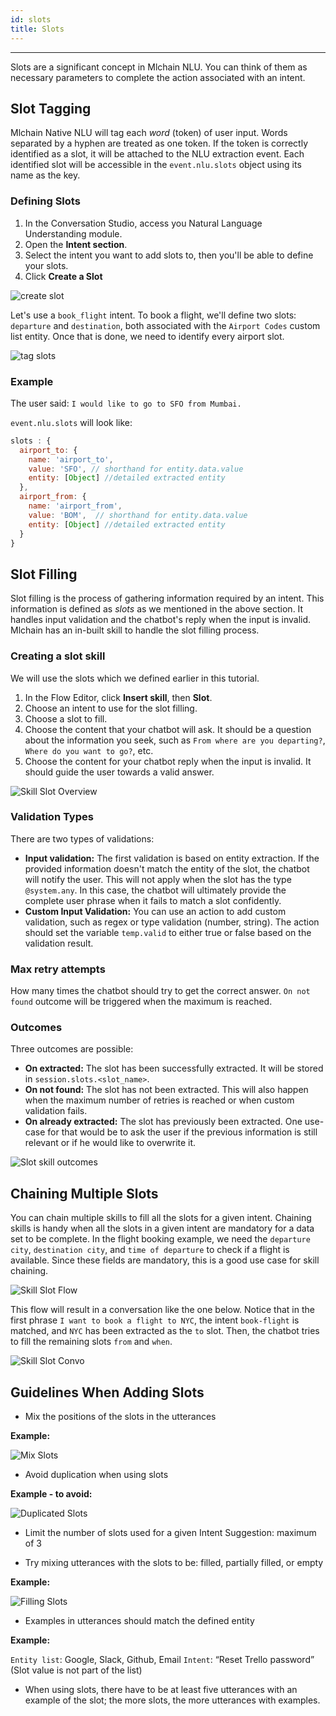 ```yaml
---
id: slots
title: Slots
---
```


--------------------

Slots are a significant concept in Mlchain NLU. You can think of them as necessary parameters to complete the action associated with an intent.

## Slot Tagging

Mlchain Native NLU will tag each _word_ (token) of user input. Words separated by a hyphen are treated as one token. If the token is correctly identified as a slot, it will be attached to the NLU extraction event. Each identified slot will be accessible in the `event.nlu.slots` object using its name as the key.

### Defining Slots

1. In the Conversation Studio, access you Natural Language Understanding module.
1. Open the **Intent section**.
1. Select the intent you want to add slots to, then you'll be able to define your slots. 
1. Click **Create a Slot**

![create slot](/assets/nlu-create-slot.png)

Let's use a `book_flight` intent. To book a flight, we'll define two slots: `departure` and `destination`, both associated with the `Airport Codes` custom list entity. Once that is done, we need to identify every airport slot.

![tag slots](/assets/nlu-tag-slot.png)

### Example

The user said: `I would like to go to SFO from Mumbai.`

`event.nlu.slots` will look like:

```js
slots : {
  airport_to: {
    name: 'airport_to',
    value: 'SFO', // shorthand for entity.data.value
    entity: [Object] //detailed extracted entity
  },
  airport_from: {
    name: 'airport_from',
    value: 'BOM',  // shorthand for entity.data.value
    entity: [Object] //detailed extracted entity
  }
}
```

## Slot Filling

Slot filling is the process of gathering information required by an intent. This information is defined as _slots_ as we mentioned in the above section.  It handles input validation and the chatbot's reply when the input is invalid. Mlchain has an in-built skill to handle the slot filling process.

### Creating a slot skill

We will use the slots which we defined earlier in this tutorial.

1. In the Flow Editor, click **Insert skill**, then **Slot**.
2. Choose an intent to use for the slot filling.
3. Choose a slot to fill.
4. Choose the content that your chatbot will ask. It should be a question about the information you seek, such as `From where are you departing?`, `Where do you want to go?`, etc.
5. Choose the content for your chatbot reply when the input is invalid. It should guide the user towards a valid answer.

![Skill Slot Overview](/assets/slot-skill-overview.png)

### Validation Types

There are two types of validations:

- **Input validation:** The first validation is based on entity extraction. If the provided information doesn't match the entity of the slot, the chatbot will notify the user. This will not apply when the slot has the type `@system.any`. In this case, the chatbot will ultimately provide the complete user phrase when it fails to match a slot confidently.
- **Custom Input Validation:** You can use an action to add custom validation, such as regex or type validation (number, string). The action should set the variable `temp.valid` to either true or false based on the validation result.

### Max retry attempts

How many times the chatbot should try to get the correct answer. `On not found` outcome will be triggered when the maximum is reached.

### Outcomes

Three outcomes are possible:

- **On extracted:** The slot has been successfully extracted. It will be stored in `session.slots.<slot_name>`.
- **On not found:** The slot has not been extracted. This will also happen when the maximum number of retries is reached or when custom validation fails.
- **On already extracted:** The slot has previously been extracted. One use-case for that would be to ask the user if the previous information is still relevant or if he would like to overwrite it.

![Slot skill outcomes](/assets/slot-skill-outcomes.png)

## Chaining Multiple Slots

You can chain multiple skills to fill all the slots for a given intent. Chaining skills is handy when all the slots in a given intent are mandatory for a data set to be complete. In the flight booking example, we need the `departure city`, `destination city`, and `time of departure` to check if a flight is available. Since these fields are mandatory, this is a good use case for skill chaining.

![Skill Slot Flow](/assets/slot-skill-flow.png)

This flow will result in a conversation like the one below. Notice that in the first phrase `I want to book a flight to NYC`, the intent `book-flight` is matched, and `NYC` has been extracted as the `to` slot. Then, the chatbot tries to fill the remaining slots `from` and `when`.

![Skill Slot Convo](/assets/slot-skill-convo.png)

## Guidelines When Adding Slots

- Mix the positions of the slots in the utterances

**Example:**

![Mix Slots](/assets/slots-mix.png)

- Avoid duplication when using slots

**Example - to avoid:**

![Duplicated Slots](/assets/slot-mix.png)

- Limit the number of slots used for a given Intent
Suggestion: maximum of 3

- Try mixing utterances with the slots to be: filled, partially filled, or empty

**Example:**


![Filling Slots](/assets/slots-fill-mix.png)

- Examples in utterances should match the defined entity

**Example:**

  `Entity list`: Google, Slack, Github, Email
  `Intent`: “Reset Trello password” (Slot value is not part of the list)

- When using slots, there have to be at least five utterances with an example of the slot; the more slots, the more utterances with examples.

